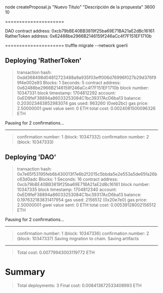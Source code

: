 
node createProposal.js "Nuevo Título" "Descripción de la propuesta" 3600 10

=====================

DAO contract address: 0xcb79bBE40BB3819f25ba69E71BA21aE2dBc16161
RatherToken address: 0x62488be2966B2146159f246aCc4f7F151EF1710b

=====================
truffle migrate --network goerli

   Deploying 'RatherToken'
   -----------------------
   > transaction hash:    0xdd368498d04812723488a9a935f03eff006d76996f027b29d376f99f4e002e93
   > Blocks: 1            Seconds: 5
   > contract address:    0x62488be2966B2146159f246aCc4f7F151EF1710b
   > block number:        10347331
   > block timestamp:     1704812292
   > account:             0xED9feF38894a86033253084C1bc39317AcD6ba13
   > balance:             0.203023463852983074
   > gas used:            963260 (0xeb2bc)
   > gas price:           2.50000001 gwei
   > value sent:          0 ETH
   > total cost:          0.0024081500096326 ETH

   Pausing for 2 confirmations...

   -------------------------------
   > confirmation number: 1 (block: 10347332)
   > confirmation number: 2 (block: 10347333)

   Deploying 'DAO'
   ---------------
   > transaction hash:    0x7e65f53195feb6b430013f7e6b2f2015c5bbda5e2e553a5de65fa26bc63d0adc
   > Blocks: 1            Seconds: 16
   > contract address:    0xcb79bBE40BB3819f25ba69E71BA21aE2dBc16161
   > block number:        10347335
   > block timestamp:     1704812340
   > account:             0xED9feF38894a86033253084C1bc39317AcD6ba13
   > balance:             0.197632183831417954
   > gas used:            2156512 (0x20e7e0)
   > gas price:           2.50000001 gwei
   > value sent:          0 ETH
   > total cost:          0.00539128002156512 ETH

   Pausing for 2 confirmations...

   -------------------------------
   > confirmation number: 1 (block: 10347336)
   > confirmation number: 2 (block: 10347337)
   > Saving migration to chain.
   > Saving artifacts
   -------------------------------------
   > Total cost:     0.00779943003119772 ETH

Summary
=======
> Total deployments:   3
> Final cost:          0.008413672533408993 ETH